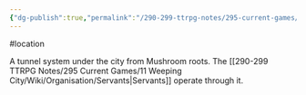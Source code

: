 ```yaml
---
{"dg-publish":true,"permalink":"/290-299-ttrpg-notes/295-current-games/11-weeping-city/wiki/location/hollows/"}
---
```



#location 

A tunnel system under the city from Mushroom roots.
The [[290-299 TTRPG Notes/295 Current Games/11 Weeping City/Wiki/Organisation/Servants\|Servants]] operate through it.